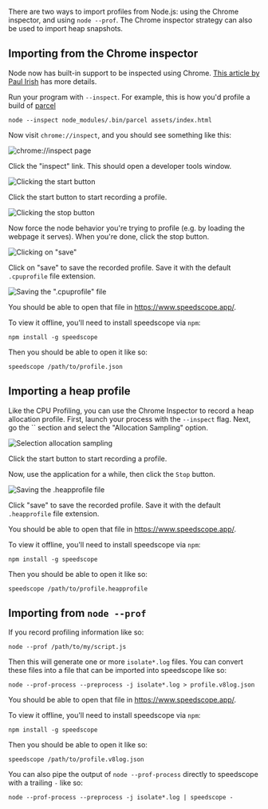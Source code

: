 There are two ways to import profiles from Node.js: using the Chrome inspector, and using `node --prof`. The Chrome inspector strategy can also be used to import heap snapshots.

## Importing from the Chrome inspector

Node now has built-in support to be inspected using Chrome. [This article by Paul Irish](https://medium.com/@paul_irish/debugging-node-js-nightlies-with-chrome-devtools-7c4a1b95ae27) has more details.

Run your program with `--inspect`. For example, this is how you'd profile a build of [parcel](https://parceljs.org/)

```
node --inspect node_modules/.bin/parcel assets/index.html
```

Now visit `chrome://inspect`, and you should see something like this:

![chrome://inspect page](https://i.imgur.com/eziWDTO.png)

Click the "inspect" link. This should open a developer tools window.

![Clicking the start button](https://i.imgur.com/vTGZEgy.png)

Click the start button to start recording a profile.

![Clicking the stop button](https://i.imgur.com/WrMbOld.png)

Now force the node behavior you're trying to profile (e.g. by loading the webpage it serves). When you're done, click the stop button.

![Clicking on "save"](https://i.imgur.com/lcxc3tZ.png)

Click on "save" to save the recorded profile. Save it with the default `.cpuprofile` file extension.

![Saving the ".cpuprofile" file](https://i.imgur.com/pMG0RQ0.png)


You should be able to open that file in https://www.speedscope.app/.

To view it offline, you'll need to install speedscope via `npm`:

```
npm install -g speedscope
```

Then you should be able to open it like so:

```
speedscope /path/to/profile.json
```

## Importing a heap profile

Like the CPU Profiling, you can use the Chrome Inspector to record a heap allocation profile. First, launch your process with the `--inspect` flag. Next, go the `` section and select the "Allocation Sampling" option.

![Selection allocation sampling](https://user-images.githubusercontent.com/150329/46621570-a5ea1f00-cadc-11e8-8e8f-c2dc1db983bd.png)

Click the start button to start recording a profile.

Now, use the application for a while, then click the `Stop` button. 

![Saving the .heapprofile file](https://user-images.githubusercontent.com/150329/46621778-3fb1cc00-cadd-11e8-84e1-c2079f63cfab.png)

Click "save" to save the recorded profile. Save it with the default `.heapprofile` file extension.

You should be able to open that file in https://www.speedscope.app/.

To view it offline, you'll need to install speedscope via `npm`:

```
npm install -g speedscope
```

Then you should be able to open it like so:

```
speedscope /path/to/profile.heapprofile
```

## Importing from `node --prof`

If you record profiling information like so:

```
node --prof /path/to/my/script.js
```

Then this will generate one or more `isolate*.log` files. You can
convert these files into a file that can be imported into speedscope
like so:

```
node --prof-process --preprocess -j isolate*.log > profile.v8log.json
```

You should be able to open that file in https://www.speedscope.app/.

To view it offline, you'll need to install speedscope via `npm`:

```
npm install -g speedscope
```

Then you should be able to open it like so:

```
speedscope /path/to/profile.v8log.json
```

You can also pipe the output of `node --prof-process` directly to speedscope with a trailing `-` like so:

```
node --prof-process --preprocess -j isolate*.log | speedscope -
```